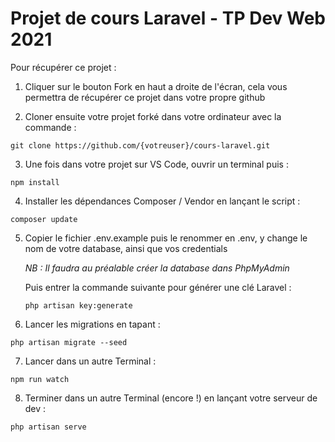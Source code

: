# Projet de cours Laravel - TP Dev Web 2021

Pour récupérer ce projet :

1. Cliquer sur le bouton Fork en haut a droite de l'écran, cela vous permettra de récupérer ce projet dans votre propre github

2. Cloner ensuite votre projet forké dans votre ordinateur avec la commande :
```
git clone https://github.com/{votreuser}/cours-laravel.git
```
3. Une fois dans votre projet sur VS Code, ouvrir un terminal puis :
```
npm install
```

4. Installer les dépendances Composer / Vendor en lançant le script :
```
composer update
```

5. Copier le fichier .env.example puis le renommer en .env, y change le nom de votre database, ainsi que vos credentials

    *NB : Il faudra au préalable créer la database dans PhpMyAdmin*

    Puis entrer la commande suivante pour générer une clé Laravel :

    ```
    php artisan key:generate
    ```

6. Lancer les migrations en tapant :
```
php artisan migrate --seed
```

7. Lancer dans un autre Terminal :
```
npm run watch
```

8. Terminer dans un autre Terminal (encore !) en lançant votre serveur de dev  :
```
php artisan serve
```